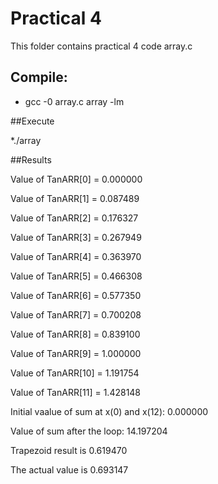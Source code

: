 # Practical 4

This folder contains practical 4 code array.c

## Compile:

* gcc -0 array.c array -lm

##Execute

*./array

##Results

Value of TanARR[0] = 0.000000

Value of TanARR[1] = 0.087489

Value of TanARR[2] = 0.176327

Value of TanARR[3] = 0.267949

Value of TanARR[4] = 0.363970

Value of TanARR[5] = 0.466308

Value of TanARR[6] = 0.577350

Value of TanARR[7] = 0.700208

Value of TanARR[8] = 0.839100

Value of TanARR[9] = 1.000000

Value of TanARR[10] = 1.191754

Value of TanARR[11] = 1.428148

Initial vaalue of sum at x(0) and x(12): 0.000000

Value of sum after the loop: 14.197204

Trapezoid result is 0.619470

The actual value is 0.693147
